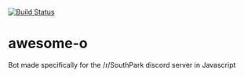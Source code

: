 [![Build Status](https://travis-ci.org/MattheousDT/awesom-o.svg?branch=master)](https://travis-ci.org/MattheousDT/awesom-o)

# awesome-o
Bot made specifically for the /r/SouthPark discord server in Javascript
